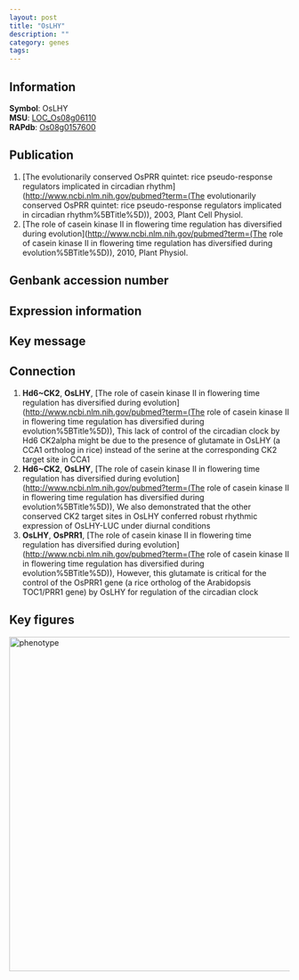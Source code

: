 ```yaml
---
layout: post
title: "OsLHY"
description: ""
category: genes
tags: 
---
```


## Information
__Symbol__: OsLHY  
__MSU__: [LOC_Os08g06110](http://rice.plantbiology.msu.edu/cgi-bin/ORF_infopage.cgi?orf=LOC_Os08g06110)  
__RAPdb__: [Os08g0157600](http://rapdb.dna.affrc.go.jp/viewer/gbrowse_details/irgsp1?name=Os08g0157600)  

## Publication
1. [The evolutionarily conserved OsPRR quintet: rice pseudo-response regulators implicated in circadian rhythm](http://www.ncbi.nlm.nih.gov/pubmed?term=(The evolutionarily conserved OsPRR quintet: rice pseudo-response regulators implicated in circadian rhythm%5BTitle%5D)), 2003, Plant Cell Physiol.
2. [The role of casein kinase II in flowering time regulation has diversified during evolution](http://www.ncbi.nlm.nih.gov/pubmed?term=(The role of casein kinase II in flowering time regulation has diversified during evolution%5BTitle%5D)), 2010, Plant Physiol.

## Genbank accession number

## Expression information

## Key message

## Connection
1. __Hd6~CK2__, __OsLHY__, [The role of casein kinase II in flowering time regulation has diversified during evolution](http://www.ncbi.nlm.nih.gov/pubmed?term=(The role of casein kinase II in flowering time regulation has diversified during evolution%5BTitle%5D)),  This lack of control of the circadian clock by Hd6 CK2alpha might be due to the presence of glutamate in OsLHY (a CCA1 ortholog in rice) instead of the serine at the corresponding CK2 target site in CCA1
2. __Hd6~CK2__, __OsLHY__, [The role of casein kinase II in flowering time regulation has diversified during evolution](http://www.ncbi.nlm.nih.gov/pubmed?term=(The role of casein kinase II in flowering time regulation has diversified during evolution%5BTitle%5D)),  We also demonstrated that the other conserved CK2 target sites in OsLHY conferred robust rhythmic expression of OsLHY-LUC under diurnal conditions
3. __OsLHY__, __OsPRR1__, [The role of casein kinase II in flowering time regulation has diversified during evolution](http://www.ncbi.nlm.nih.gov/pubmed?term=(The role of casein kinase II in flowering time regulation has diversified during evolution%5BTitle%5D)),  However, this glutamate is critical for the control of the OsPRR1 gene (a rice ortholog of the Arabidopsis TOC1/PRR1 gene) by OsLHY for regulation of the circadian clock

## Key figures
<img src="http://ricencode.github.io/images/OsLHY.pheno.png" alt="phenotype"  style="width: 600px;"/>



